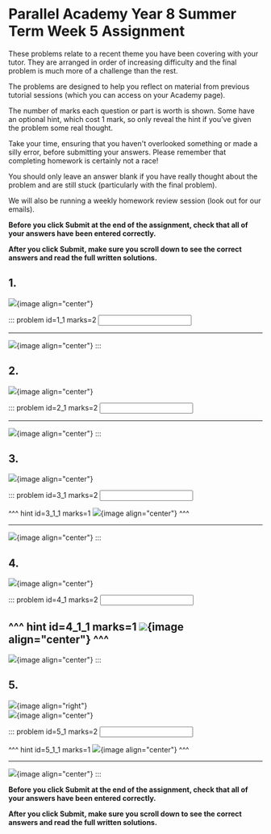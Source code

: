 # Parallel Academy Year 8 Summer Term Week 5 Assignment

These problems relate to a recent theme you have been covering with your tutor. They are arranged in order of increasing difficulty and the final problem is much more of a challenge than the rest.  

The problems are designed to help you reflect on material from previous tutorial sessions (which you can access on your Academy page).  

The number of marks each question or part is worth is shown. Some have an optional hint, which cost 1 mark, so only reveal the hint if you’ve given the problem some real thought.   

Take your time, ensuring that you haven't overlooked something or made a silly error, before submitting your answers. Please remember that completing homework is certainly not a race!  

You should only leave an answer blank if you have really thought about the problem and are still stuck (particularly with the final problem).  

We will also be running a weekly homework review session (look out for our emails).  

**Before you click Submit at the end of the assignment, check that all of your answers have been entered correctly.** 
  
**After you click Submit, make sure you scroll down to see the correct answers and read the full written solutions.**  

## 1.	
![](/resources/academy-8sum-week-7/q1.png){image align="center"}  

::: problem id=1_1 marks=2
<input type="number" solution="165"/>  

---

![](/resources/academy-8sum-week-7/s1.png){image align="center"}
:::  


## 2.
![](/resources/academy-8sum-week-7/q2.png){image align="center"}  

::: problem id=2_1 marks=2
<input type="number" solution="5"/>  

---

![](/resources/academy-8sum-week-7/s2.png){image align="center"}
:::  


## 3.
![](/resources/academy-8sum-week-7/q3.png){image align="center"}  

::: problem id=3_1 marks=2
<input type="number" solution="4"/>  

^^^ hint id=3_1_1 marks=1
![](/resources/academy-8sum-week-7/h3.png){image align="center"} 
^^^ 

---

![](/resources/academy-8sum-week-7/s3.png){image align="center"}
:::  


## 4.
![](/resources/academy-8sum-week-7/q4.png){image align="center"}  

::: problem id=4_1 marks=2
<input type="number" solution="6"/>  

^^^ hint id=4_1_1 marks=1
![](/resources/academy-8sum-week-7/h4.png){image align="center"} 
^^^  
---

![](/resources/academy-8sum-week-7/s4.png){image align="center"}
:::  


## 5.
![](/resources/academy-4-week-2/4-skull.png){image align="right"}  
![](/resources/academy-8sum-week-7/q5.png){image align="center"}  

::: problem id=5_1 marks=2
<input type="number" solution="12"/>  

^^^ hint id=5_1_1 marks=1
![](/resources/academy-8sum-week-7/h5.png){image align="center"} 
^^^  

---

![](/resources/academy-8sum-week-7/s5.png){image align="center"}
::: 

**Before you click Submit at the end of the assignment, check that all of your answers have been entered correctly.** 
  
**After you click Submit, make sure you scroll down to see the correct answers and read the full written solutions.**  